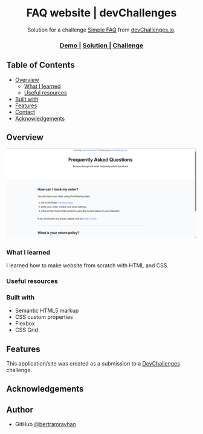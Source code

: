 <h1 align="center">FAQ website | devChallenges</h1>

<div align="center">
   Solution for a challenge <a href="https://devchallenges.io/challenge/simple-faq-challenge" target="_blank">Simple FAQ</a> from <a href="http://devchallenges.io" target="_blank">devChallenges.io</a>.
</div>

<div align="center">
  <h3>
    <a href="https://bertramrayhan.github.io/faq_website/">
      Demo
    </a>
    <span> | </span>
    <a href="https://github.com/bertramrayhan/faq_website">
      Solution
    </a>
    <span> | </span>
    <a href="https://devchallenges.io/challenge/simple-faq-challenge">
      Challenge
    </a>
  </h3>
</div>

## Table of Contents

- [Overview](#overview)
  - [What I learned](#what-i-learned)
  - [Useful resources](#useful-resources)
- [Built with](#built-with)
- [Features](#features)
- [Contact](#contact)
- [Acknowledgements](#acknowledgements)

## Overview

![screenshot](https://raw.githubusercontent.com/bertramrayhan/faq_website/main/design/demo.PNG)

### What I learned

I learned how to make website from scratch with HTML and CSS.

### Useful resources

### Built with

- Semantic HTML5 markup
- CSS custom properties
- Flexbox
- CSS Grid

## Features

This application/site was created as a submission to a [DevChallenges](https://devchallenges.io/challenges-dashboard) challenge.

## Acknowledgements

## Author
- GitHub [@bertramrayhan](https://github.com/bertramrayhan)
